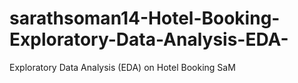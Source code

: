 # sarathsoman14-Hotel-Booking-Exploratory-Data-Analysis-EDA-
Exploratory Data Analysis (EDA) on Hotel Booking
SaM

